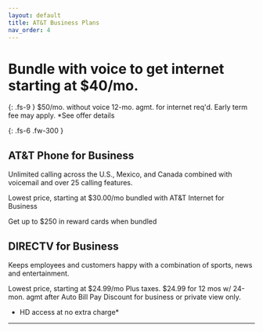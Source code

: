 ```yaml
---
layout: default
title: AT&T Business Plans
nav_order: 4
---
```


 


# Bundle with voice to get internet starting at $40/mo. 
{: .fs-9 }
$50/mo. without voice
12-mo. agmt. for internet req'd. Early term fee may apply. *See offer details

{: .fs-6 .fw-300 }



## AT&T Phone for Business

Unlimited calling across the U.S., Mexico, and Canada combined with voicemail and over 25 calling features.

Lowest price, starting at
$30.00/mo
bundled with AT&T Internet for Business


Get up to $250 in reward cards when bundled




## DIRECTV for Business

Keeps employees and customers happy with a combination of sports, news and entertainment.

Lowest price, starting at $24.99/mo
Plus taxes. $24.99 for 12 mos w/ 24-mon. agmt after Auto Bill Pay Discount for business or private view only.
 
+ HD access at no extra charge*


   


---